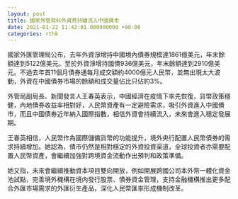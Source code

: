 ```yaml
---
layout: post
title: 國家外管局料外資將持續流入中國債市
date: 2021-01-22 11:42:01.000000000 +08:00
categories: rthk
---
```


國家外匯管理局公布，去年外資淨增持中國境內債券規模達1861億美元，年末餘額達到5122億美元。至於外資淨增持國債936億美元，年末餘額達到2910億美元。不過去年首11個月債券通每月成交額約4000億元人民幣，並無出現太大波動，外資在中國債券市場的餘額和成交量佔比只佔約3%。

外管局副局長、新聞發言人王春英表示，中國經濟在疫情下率先恢復，貨幣政策穩健，內地債券收益率相對好，人民幣資產有一定避險需求，吸引外資進入中國債市，而且中國債券近年納入國際指數，相信外資會持續流入，未來會進入穩定發展期。

王春英相信，人民幣作為國際儲備貨幣的功能提升，境外央行配置人民幣債券的需求持續增加。她認為，債市仍然是相對穩定的外資投資渠道，全球投資者亦需要配置人民幣資產，會繼續加強對跨境資金流動作出預判和政策準備。

她又指，未來會繼續推動資本項目雙向開放，例如開展跨國公司本外幣一體化資金池試點，完善境外機構在境内發行股票、債券資金管理，支持金融機構推出更多配合外匯市場需求的外匯衍生產品，深化人民幣匯率形成機制改革。
